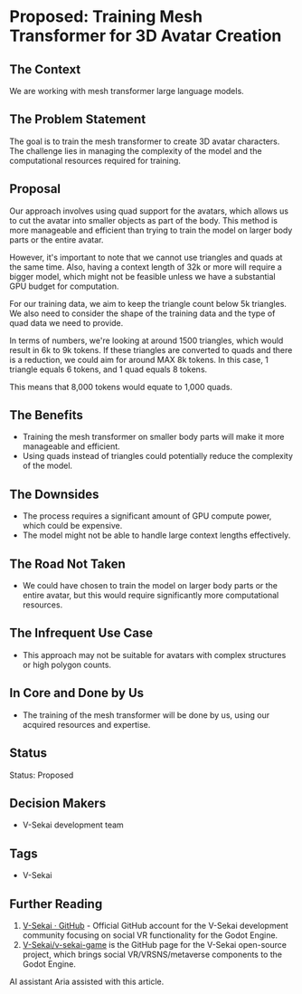 # Proposed: Training Mesh Transformer for 3D Avatar Creation

## The Context

We are working with mesh transformer large language models.

## The Problem Statement

The goal is to train the mesh transformer to create 3D avatar characters. The challenge lies in managing the complexity of the model and the computational resources required for training.

## Proposal

Our approach involves using quad support for the avatars, which allows us to cut the avatar into smaller objects as part of the body. This method is more manageable and efficient than trying to train the model on larger body parts or the entire avatar.

However, it's important to note that we cannot use triangles and quads at the same time. Also, having a context length of 32k or more will require a bigger model, which might not be feasible unless we have a substantial GPU budget for computation.

For our training data, we aim to keep the triangle count below 5k triangles. We also need to consider the shape of the training data and the type of quad data we need to provide.

In terms of numbers, we're looking at around 1500 triangles, which would result in 6k to 9k tokens. If these triangles are converted to quads and there is a reduction, we could aim for around MAX 8k tokens. In this case, 1 triangle equals 6 tokens, and 1 quad equals 8 tokens.

This means that 8,000 tokens would equate to 1,000 quads.

## The Benefits

- Training the mesh transformer on smaller body parts will make it more manageable and efficient.
- Using quads instead of triangles could potentially reduce the complexity of the model.

## The Downsides

- The process requires a significant amount of GPU compute power, which could be expensive.
- The model might not be able to handle large context lengths effectively.

## The Road Not Taken

- We could have chosen to train the model on larger body parts or the entire avatar, but this would require significantly more computational resources.

## The Infrequent Use Case

- This approach may not be suitable for avatars with complex structures or high polygon counts.

## In Core and Done by Us

- The training of the mesh transformer will be done by us, using our acquired resources and expertise.

## Status

Status: Proposed

## Decision Makers

- V-Sekai development team

## Tags

- V-Sekai

## Further Reading

1. [V-Sekai · GitHub](https://github.com/v-sekai) - Official GitHub account for the V-Sekai development community focusing on social VR functionality for the Godot Engine.
2. [V-Sekai/v-sekai-game](https://github.com/v-sekai/v-sekai-game) is the GitHub page for the V-Sekai open-source project, which brings social VR/VRSNS/metaverse components to the Godot Engine.

AI assistant Aria assisted with this article.
